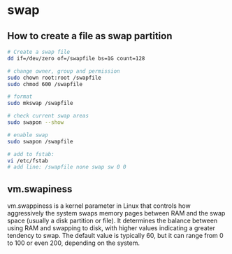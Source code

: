 # swap

## How to create a file as swap partition

``` bash
# Create a swap file
dd if=/dev/zero of=/swapfile bs=1G count=128

# change owner, group and permission
sudo chown root:root /swapfile
sudo chmod 600 /swapfile

# format
sudo mkswap /swapfile

# check current swap areas
sudo swapon --show

# enable swap
sudo swapon /swapfile

# add to fstab:
vi /etc/fstab
# add line: /swapfile none swap sw 0 0
```

## vm.swapiness

vm.swappiness is a kernel parameter in Linux that controls how aggressively the system swaps memory pages between RAM and the swap space (usually a disk partition or file). It determines the balance between using RAM and swapping to disk, with higher values indicating a greater tendency to swap. The default value is typically 60, but it can range from 0 to 100 or even 200, depending on the system.
